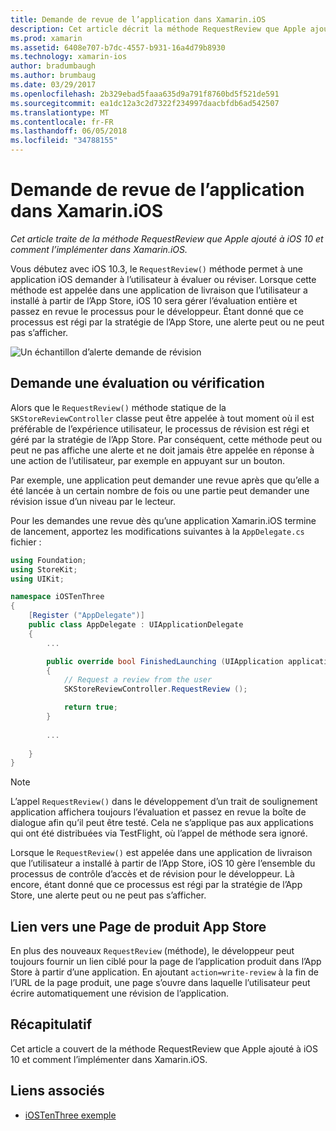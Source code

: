 ```yaml
---
title: Demande de revue de l’application dans Xamarin.iOS
description: Cet article décrit la méthode RequestReview que Apple ajouté à iOS 10 et explique comment implémenter de Xamarin.iOS.
ms.prod: xamarin
ms.assetid: 6408e707-b7dc-4557-b931-16a4d79b8930
ms.technology: xamarin-ios
author: bradumbaugh
ms.author: brumbaug
ms.date: 03/29/2017
ms.openlocfilehash: 2b329ebad5faaa635d9a791f8760bd5f521de591
ms.sourcegitcommit: ea1dc12a3c2d7322f234997daacbfdb6ad542507
ms.translationtype: MT
ms.contentlocale: fr-FR
ms.lasthandoff: 06/05/2018
ms.locfileid: "34788155"
---
```

# <a name="request-app-review-in-xamarinios"></a>Demande de revue de l’application dans Xamarin.iOS

_Cet article traite de la méthode RequestReview que Apple ajouté à iOS 10 et comment l’implémenter dans Xamarin.iOS._

Vous débutez avec iOS 10.3, le `RequestReview()` méthode permet à une application iOS demander à l’utilisateur à évaluer ou réviser. Lorsque cette méthode est appelée dans une application de livraison que l’utilisateur a installé à partir de l’App Store, iOS 10 sera gérer l’évaluation entière et passez en revue le processus pour le développeur. Étant donné que ce processus est régi par la stratégie de l’App Store, une alerte peut ou ne peut pas s’afficher.

![](request-app-review-images/review01.png "Un échantillon d’alerte demande de révision")

## <a name="requesting-a-rating-or-review"></a>Demande une évaluation ou vérification

Alors que le `RequestReview()` méthode statique de la `SKStoreReviewController` classe peut être appelée à tout moment où il est préférable de l’expérience utilisateur, le processus de révision est régi et géré par la stratégie de l’App Store. Par conséquent, cette méthode peut ou peut ne pas affiche une alerte et ne doit jamais être appelée en réponse à une action de l’utilisateur, par exemple en appuyant sur un bouton.

Par exemple, une application peut demander une revue après que qu’elle a été lancée à un certain nombre de fois ou une partie peut demander une révision issue d’un niveau par le lecteur.

Pour les demandes une revue dès qu’une application Xamarin.iOS termine de lancement, apportez les modifications suivantes à la `AppDelegate.cs` fichier :

```csharp
using Foundation;
using StoreKit;
using UIKit;

namespace iOSTenThree
{
    [Register ("AppDelegate")]
    public class AppDelegate : UIApplicationDelegate
    {
        ...

        public override bool FinishedLaunching (UIApplication application, NSDictionary launchOptions)
        {
            // Request a review from the user
            SKStoreReviewController.RequestReview ();

            return true;
        }
        
        ...
        
    }
}
```

> [!NOTE]
> L’appel `RequestReview()` dans le développement d’un trait de soulignement application affichera toujours l’évaluation et passez en revue la boîte de dialogue afin qu’il peut être testé. Cela ne s’applique pas aux applications qui ont été distribuées via TestFlight, où l’appel de méthode sera ignoré.

Lorsque le `RequestReview()` est appelée dans une application de livraison que l’utilisateur a installé à partir de l’App Store, iOS 10 gère l’ensemble du processus de contrôle d’accès et de révision pour le développeur. Là encore, étant donné que ce processus est régi par la stratégie de l’App Store, une alerte peut ou ne peut pas s’afficher.

## <a name="linking-to-an-app-store-product-page"></a>Lien vers une Page de produit App Store 

En plus des nouveaux `RequestReview` (méthode), le développeur peut toujours fournir un lien ciblé pour la page de l’application produit dans l’App Store à partir d’une application. En ajoutant `action=write-review` à la fin de l’URL de la page produit, une page s’ouvre dans laquelle l’utilisateur peut écrire automatiquement une révision de l’application. 

## <a name="summary"></a>Récapitulatif

Cet article a couvert de la méthode RequestReview que Apple ajouté à iOS 10 et comment l’implémenter dans Xamarin.iOS.



## <a name="related-links"></a>Liens associés

- [iOSTenThree exemple](https://developer.xamarin.com/samples/ios/iOS10/iOSTenThree)
